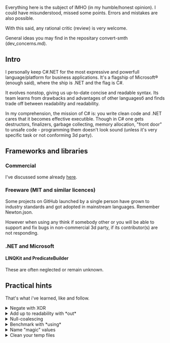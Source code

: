 Everything here is the subject of IMHO (in my humble/honest opinion). I could have misunderstood, missed some points. Errors and mistakes are also possible.

With this said, any rational critic (review) is very welcome.

General ideas you may find in the repositary convert-smth (dev_concerns.md).

## Intro
I personally keep C#\.NET for the most expressive and powerfull language/platform for business applications. It's a flagship of Microsoft&#174; (enough said), where the ship is .NET and the flag is C#. 

It evolves nonstop, giving us up-to-date concise and readable syntax. Its team learns from drawbacks and advantages of other languagesб and finds trade off between readability and readability.

In my comprehension, the mission of C# is: you write clean code and .NET cares that it becomes effective executible. Though in C# one gets destructors, finalizers, garbage collecting, memory allocation, "front door" to unsafe code  - programming them doesn't look sound (unless it's very specific task or not conforming 3d party).

## Frameworks and libraries
### Commercial
I've discussed some already [here](WPF-MVVM/Guidelines.md).
### Freeware (MIT and similar licences)
Some projects on GitHub launched by a single person have grown to industry standards and got adopted in mainstream languages. Remember Newton.json.

However when using any think if somebody other or you will be able to support and fix bugs in non-commercial 3d party, if its contributor(s) are not responding.

### .NET and Microsoft
#### LINQKit and PredicateBuilder
These are often neglected or remain unknown.

## Practical hints
That's what i've learned, like and follow.

<details>
<summary>Negate with XOR</summary>
   
Following snippets may look attractive to negate (inverse) a boolean:

```diff csharp
var isLoading = false;
// ...
-     isLoading = !isLoading
+     isLoading ^= true;
// XOR with true explicitly tells that this is inversion

-    legacyObject.SomeLongModuleName.PoorlyNamedVariable1 = !legacyObject.SomeLongModuleName.PoorlyNamedVariable1;
+    legacyObject.SomeLongModuleName.PoorlyNamedVariable1 ^= true;
// terser and prevents typing errors (when one applies a var/prop with similar name)
```
</details>

<details>
<summary>Add up to readability with *out*</summary>

```csharp
if (!pauseComplete(out var msRemaining))
   DoSomething();
```
</details>

<details>
<summary>Null-coalescing</summary>
 
Matter of taste but some love tricks like that:
```csharp
_order = order?? throw new ArgumentNullException(nameof(order));
```
</details>

<details>
<summary>Benchmark with *using*</summary>
For dead-simple logging, profiling put the benchmarking on <code>ctor</code> and <code>Dispose()</code> of the being *used*.
   
<code>[CallerMemberName]</code> in the constructor will prevent mistaken names of the being *benchmarked*.

```csharp
using (var benchmark = new Benchmark())
{
    // benchmarked stuff here
}

class Benchmark : IDisposable
{
   string _caller;
   public Benchmark([CallerMemberName] string caller = "<undefined>") {
      _caller = caller;
      // start log here id-d with _caller
   }

   public void Dispose() {
       // finish log here id-d with _caller
   }
}
```
</details>
   
<details>
<summary>Name "magic" values</summary>
   
```diff csharp
-     legacySystem.ModuleD1.Abracadabra = true; // specifies that text input is treated culture-insensitive
+     bool IsInputCultureInvariant = ...
+     legacySystem.ModuleD1.Abracadabra = IsInputCultureInvariant;
   
-     popup(shortMessage).ShowFor(3200);
+     popup(shortMessage).ShowFor(Ux.MinimumMsToReadPrompt);
```
</details>
   
<details>
<summary>Clean your temp files</summary>

The naming of *temporary* folder (and files) is deceptive. It grows, unless you time up to time clean this folder on your own. Even prominent software put tons of waste there. &nbsp;&nbsp;<sup>**_win**</sup>

&nbsp;&nbsp;<sub><sup>**_win**</sup>&nbsp;&nbsp;And Windows&trade; predictably won't care about these files, say, on restart.</sub>

If your application exchanges/stores big volumes of data through %tmp%, it make sense to remove them too.
Keeping track of created temp files and deleting them on exit (e.g. flushing specific subfolder) isn't the award-winning idea:
+ application may crash
+ you shoud distinguish between instances of the same application
+ the logic for temp files could be compicated (e.g. biz process on the end of application)

<code>FileOptions.DeleteOnClose</code> may be suitable. In the snippet below a file won't be deleted if only power supply abruptly goes off:
```csharp
using (var fs = new FileStream(Path.GetTempFileName(), FileMode.Open, 
          FileAccess.ReadWrite, FileShare.None, 4096, FileOptions.DeleteOnClose)) {
               // payload here: reading or storing data into/from shared prop
}
```
Nice to develop a kind of wrapper, through which data is sent/read to/from temp storage.
</details>
